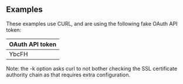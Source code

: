 ## Examples

These examples use CURL, and are using the following fake OAuth API
token:

<table>
<colgroup>
<col style="width: 100%" />
</colgroup>
<thead>
<tr class="header">
<th>OAuth API token</th>
</tr>
</thead>
<tbody>
<tr class="odd">
<td>YbcFH</td>
</tr>
</tbody>
</table>

Note: the -k option asks curl to not bother checking the SSL certificate
authority chain as that requires extra configuration.
